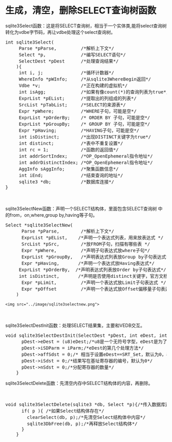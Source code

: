 # 生成，清空，删除SELECT查询树函数
sqlite3Select函数：这是将SELECT查询树，相当于一个实体类,能将select查询树  转化为vdbe字节码，再让vdbe处理这个select查询树。
<pre>
int sqlite3Select(
	 Parse *pParse,         /*解析上下文*/
	 Select *p,             /*编写SELECT语句*/
	 SelectDest *pDest      /*处理查询结果*/
	){
	 int i, j;              /*循环计数器*/
	 WhereInfo *pWInfo;     /*从sqlite3WhereBegin返回*/
	 Vdbe *v;               /*正在构建的虚拟机*/
	 int isAgg;             /*如果有像count(*)的查询列表为true*/
	 ExprList *pEList;      /*提取出的列组成的列表*/
	 SrcList *pTabList;     /*SELECT的来源表*/
	 Expr *pWhere;          /*WHERE子句，可能是空*/
	 ExprList *pOrderBy;    /* ORDER BY 子句，可能是空*/
	 ExprList *pGroupBy;    /* GROUP BY 子句，可能是空*/
	 Expr *pHaving;         /*HAVING子句，可能是空*/
	 int isDistinct;        /*出现DISTINCT关键字为true*/
	 int distinct;          /*表中不重复设置*/
	 int rc = 1;            /*函数的返回值*/
	 int addrSortIndex;     /*OP_OpenEphemeral指令地址*/
	 int addrDistinctIndex; /*OP_OpenEphemeral指令地址*/
	 AggInfo sAggInfo;      /*聚集函数信息*/
	 int iEnd;              /*结束查询的地址*/
	 sqlite3 *db;           /*数据库连接*/
}</pre>
<br><br>sqlite3SelectNew函数：声明一个SELECT结构体，里面包含SELECT查询树  中的from，on,where,group by,having等子句。
<pre>Select *sqlite3SelectNew(
	  Parse *pParse,        /*解析上下文*/
	  ExprList *pEList,    /*声明一个表达式列表，用来放表达式 */
	  SrcList *pSrc,        /*放FROM子句，扫描有哪些表 */
	  Expr *pWhere,         /*声明子句表达式放where子句*/
	  ExprList *pGroupBy,   /*声明表达式列表放Group by子句表达式*/
	  Expr *pHaving,       /*声明一个表达式放Having表达式*/
	 ExprList *pOrderBy,  /*声明表达式列表放Order by子句表达式*/
	 int isDistinct,       /*声明是否使用distinct关键字，官方文档说默认不用*/
	  Expr *pLimit,         /*声明一个表达式放Limit子句表达式 */
	  Expr *pOffset         /*声明一个表达式放Offset偏移量子句表达式*/
	)</pre>
	<img src="../image/sqlite3selectnew.png">

<br><br>sqlite3SelectDestInit函数：处理SELECT结果集，主要和VEDB交互。
<pre>void sqlite3SelectDestInit(SelectDest *pDest, int eDest, int iParm){
	  pDest->eDest = (u8)eDest;/*u8是一个无符号字型，eDest是为了处理select操作结果*/
	  pDest->iSDParm = iParm;/*eDest的第几个处理方法*/
	  pDest->affSdst = 0;/*	相当于设置eDest==SRT_Set，默认为0，表明没有设置*/
	  pDest->iSdst = 0;/*结果写在基址寄存器的编号，默认为0*/
	  pDest->nSdst = 0;/*分配寄存器的数量*/
	}</pre>
sqlite3SelectDelete函数：先清空内存中SELECT结构体的内容，再删除。
<pre><br><br>void sqlite3SelectDelete(sqlite3 *db, Select *p){/*传入数据库连接和Select结构体*/
	  if( p ){ /*如果Select结构体存在*/
		clearSelect(db, p);/*先清空Select结构体中内容*/
		sqlite3DbFree(db, p);/*再释放Select结构体*/
	  }
	}
</pre>
